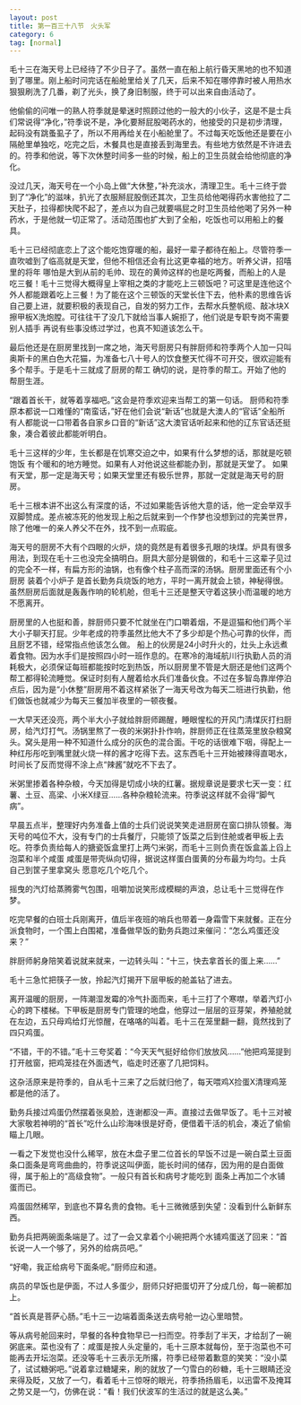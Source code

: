 ```yaml
---
layout: post
title: 第一百三十八节　火头军
category: 6
tag: [normal]
---
```


毛十三在海天号上已经待了不少日子了。虽然一直在船上航行昏天黑地的也不知道到了哪里。刚上船时问完话在船舱里给关了几天，后来不知在哪停靠时被人用热水狠狠刷洗了几番，剃了光头，换了身旧制服，终于可以出来自由活动了。

他偷偷的问唯一的熟人符季就是晕迷时照顾过他的一般大的小伙子，这是不是士兵们常说得“净化，”符季说不是，净化要掰屁股喝药水的，他接受的只是初步清理，起码没有跳蚤虱子了，所以不用再给关在小船舱里了。不过每天吃饭他还是要在小隔舱里单独吃，吃完之后，木餐具也是直接丢到海里去。有些地方依然是不许进去的。符季和他说，等下次休整时间多一些的时候，船上的卫生员就会给他彻底的净化。

没过几天，海天号在一个小岛上做“大休整，”补充淡水，清理卫生。毛十三终于尝到了“净化”的滋味，扒光了衣服掰屁股倒还其次，卫生员给他喝得药水害他拉了二天肚子，拉得都快爬不起了，差点以为自己就要嗝屁之时卫生员给他喝了另外一种药水，于是他就一切正常了。活动范围也扩大到了全船，吃饭也可以用船上的餐具。

毛十三已经彻底恋上了这个能吃饱穿暖的船，最好一辈子都待在船上。尽管符季一直吹嘘到了临高就是天堂，但他不相信还会有比这更幸福的地方。听养父讲，招嘻里的将年 哪怕是大到从前的毛帅、现在的黄帅这样的也是吃两餐，而船上的人是吃三餐！毛十三觉得大概得皇上宰相之类的才能吃上三顿饭吧？可这里是连他这个外人都能跟着吃上三餐！为了能在这个三顿饭的天堂长住下去，他朴素的思维告诉自己要上进，就要积极的表现自己，自发的努力工作，去帮水兵整帆缆、敲冰块X擦甲板X洗炮膛。可往往干了没几下就给当事人婉拒了，他们说是专职专岗不需要别人插手 再说有些事没练过学过，也真不知道该怎么干。

最后他还是在厨房里找到一席之地，海天号厨房只有胖厨师和符季两个人加一只叫奥斯卡的黑白色大花猫，为准备七八十号人的饮食整天忙得不可开交，很欢迎能有多个帮手。于是毛十三就成了厨房的帮工 确切的说，是符季的帮工。开始了他的帮厨生涯。

“跟着首长干，就等着享福吧。”这会是符季欢迎来当帮工的第一句话。 厨师和符季原本都说一口难懂的“南蛮话，”好在他们会说“新话”也就是大澳人的“官话”全船所有人都能说一口带着各自家乡口音的“新话”这大澳官话听起来和他的辽东官话还挺象，凑合着彼此都能听明白。

毛十三这样的少年，生长都是在饥寒交迫之中，如果有什么梦想的话，那就是吃顿饱饭 有个暖和的地方睡觉。如果有人对他说这些都能办到，那就是天堂了。 如果有天堂，那一定是海天号；如果天堂里还有极乐世界，那就一定就是海天号的厨房。

毛十三根本讲不出这么有深度的话，不过如果能告诉他大意的话，他一定会举双手双脚赞成。差点被冻死的他发现上船之后就来到一个作梦也没想到过的完美世界，除了他唯一的亲人养父不在外，找不到一点瑕疵。

海天号的厨房不大有个四眼的火炉，烧的竟然是有着很多孔眼的块煤。炉具有很多用法，到现在毛十三也没完全搞明白。厨具大部分是钢做的，和毛十三这辈子见过的完全不一样，有扁方形的油锅，也有像个柱子高而深的汤锅。厨房里面还有个小厨房 装着个小炉子 是首长勤务兵烧饭的地方，平时一离开就会上锁，神秘得很。虽然厨房后面就是轰轰作响的轮机舱，但毛十三还是整天守着这狭小而温暖的地方不愿离开。

厨房里的人也挺和善，胖厨师只要不忙就坐在门口嚼着烟，不是逗猫和他们两个半大小子聊天打屁。少年老成的符季虽然比他大不了多少却是个热心可靠的伙伴，而且厨艺不错，经常指点他该怎么做。 船上的伙房是24小时升火的，灶头上永远煮着食物。因为水手们是按照四小时一班作息的。在寒冷的海域航川行执勤人员的消耗极大，必须保证每班都能按时吃到热饭，所以厨房里不管是大厨还是他们这两个帮工都得轮流睡觉。保证时刻有人醒着给水兵们准备伙食。不过在多智岛靠岸停泊点后，因为是“小休整”厨房用不着这样紧张了一海天号改为每天二班进行执勤，他们做饭也就减少为每天三餐加半夜里的一顿夜餐。

一大早天还没亮，两个半大小子就给胖厨师踢醒，睡眼惺松的开风门清煤灰打扫厨房，给汽灯打气。汤锅里熬了一夜的米粥扑扑作响，胖厨师正在往蒸笼里放杂粮窝头。窝头是用一种不知道什么成分的灰色的混合面。干吃的话很难下咽，得配上一种红彤彤吃到嘴里就火烧一样的酱才吃得下去。这东西毛十三开始被辣得直喝水，时间长了反而觉得不涂上点“辣酱”就吃不下去了。

米粥里掺着各种杂粮，今天加得是切成小块的红薯。据规章说是要求七天一变：红薯、土豆、高梁、小米X绿豆……各种杂粮轮流来。符季说这样就不会得“脚气病”。

早晨五点半，整理好内务准备上值的士兵们说说笑笑走进厨房在窗口排队领餐。海天号的吨位不大，没有专门的士兵餐厅，只能领了饭菜之后到住舱或者甲板上去吃。符季负责给每人的搪瓷饭盒里打上两勺米粥，而毛十三则负责在饭盒盖上舀上泡菜和半个咸蛋 咸蛋是带壳纵向切得，据说这样蛋白蛋黄的分布最为均匀。士兵自己到筐子里拿窝头 愿意吃几个吃几个。

摇曳的汽灯给蒸腾雾气包围，咀嚼加说笑形成模糊的声浪，总让毛十三觉得在作梦。

吃完早餐的白班士兵刚离开，值后半夜班的哨兵也带着一身霜雪下来就餐。正在分派食物时，一个围上白围裙，准备做早饭的勤务兵跑过来催问：“怎么鸡蛋还没来？”

胖厨师躬身陪笑着说就来就来，一边转头叫：“十三，快去拿首长的蛋上来……”

毛十三急忙把筷子一放，拎起汽灯揭开下层甲板的舱盖钻了进去。

离开温暖的厨房，一阵潮湿发霉的冷气扑面而来，毛十三打了个寒噤，举着汽灯小心的跨下楼梯。下甲板是厨房专门管理的地盘，他穿过一层层的豆芽架，养殖舱就在左边，五只母鸡给灯光惊醒，在咯咯的叫着。毛十三在笼里翻一翻，竟然找到了四只鸡蛋。

“不错，干的不错。”毛十三夸奖着：“今天天气挺好给你们放放风……”他把鸡笼提到打开舷窗，把鸡笼挂在外面透气，临走时还塞了几把饲料。

这杂活原来是符季的，自从毛十三来了之后就归他了，每天喂鸡X捡蛋X清理鸡笼都是他的活了。

勤务兵接过鸡蛋仍然摆着张臭脸，连谢都没一声。直接过去做早饭了。毛十三对被大家敬若神明的“首长”吃什么山珍海味很是好奇，便借着干活的机会，凑近了偷偷瞄上几眼。

一看之下发觉也没什么稀罕，放在木盘子里二位首长的早饭不过是一碗白菜土豆面条口面条是弯弯曲曲的，符季说这叫伊面，能长时间的储存，因为用的是白面做得，属于船上的“高级食物”。一般只有首长和病号才能吃到 面条上再加二个水铺蛋而已。

鸡蛋固然稀罕，到底也不算名贵的食物。毛十三微微感到失望：没看到什么新鲜东西。

勤务兵把两碗面条端是了。过了一会又拿着个小碗把两个水铺鸡蛋送了回来：“首长说一人一个够了，另外的给病员吧。”

“好嘞，我正给病号下面条呢。”厨师应和道。

病员的早饭也是伊面，不过人多蛋少，厨师只好把蛋切开了分成几份，每一碗都加上。

“首长真是菩萨心肠。”毛十三一边端着面条送去病号舱一边心里暗赞。

等从病号舱回来时，早餐的各种食物早已一扫而空。符季刮了半天，才给刮了一碗粥底来。菜也没有了：咸蛋是按人头定量的，毛十三原本就每份，至于泡菜也不可能再去开坛泡菜。还没等毛十三表示无所撂，符季已经带着歉意的笑笑：“没小菜了，试试糖粥吧。”说着拿过糖罐来，刷的就放了一勺雪白的砂糖，毛十三眼睛还没来得及眨，又放了一勺，看着毛十三惊呀的眼光，符季扬扬眉毛，以迅雷不及掩耳之势又是一勺，仿佛在说：“看！我们伏波军的生活过的就是这么美。”
